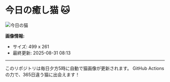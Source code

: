 # 今日の癒し猫 🐱

![今日の猫](https://cdn2.thecatapi.com/images/aut.gif)

**画像情報:**
- サイズ: 499 x 261
- 最終更新: 2025-08-31 08:13

---

このリポジトリは毎日夕方5時に自動で猫画像が更新されます。
GitHub Actionsの力で、365日違う猫に出会えます！
